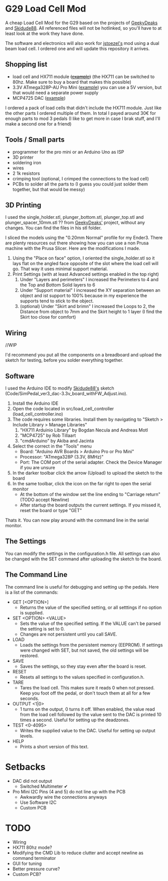 # G29 Load Cell Mod
A cheap Load Cell Mod for the G29 based on the projects of [GeekyDeaks](https://github.com/GeekyDeaks/g29-load-cell) and [Skidude88](https://github.com/Skidude88/Skidude88-G29-PS4-LoadCell-Arduino). All referenced files will not be hotlinked, so you'll have to at least look at the work they have done. 

The software and electronics will also work for [jstoezel's](https://github.com/jstoezel/brake_pedal_beam_load_cell) mod using a dual beam load cell. I ordered one and will update this repository it arrives.

## Shopping list
* load cell and HX711 module ~~([example](https://usa.banggood.com/4pcs-DIY-50KG-Body-Load-Cell-Weight-Strain-Sensor-Resistance-With-HX711-AD-Module-p-1326815.html))~~ (the HX711 can be switched to 80hz. Make sure to buy a board that makes this possible)
* 3.3V ATmega328P-AU Pro Mini ([example](https://www.banggood.com/3Pcs-3_3V-8MHz-ATmega328P-AU-Pro-Mini-Microcontroller-With-Pins-Development-Board-p-980290.html)) you can use a 5V version, but that would need a separate power supply
* MCP4725 DAC ([example](https://www.banggood.com/3Pcs-CJMCU-MCP4725-I2C-DAC-Development-Board-Module-p-1051690.html))

I ordered a pack of load cells that didn't include the HX711 module. Just like the other parts I ordered multiple of them. In total I payed around 30€ for enough parts to mod 3 pedals (I like to get more in case I brak stuff, and I'll make a second one for a friend)

## Tools / Small parts
* programmer for the pro mini or an Arduino Uno as ISP
* 3D printer
* soldering iron
* wires
* 2 1k resistors
* crimping tool (optional, I crimped the connections to the load cell)
* PCBs to solder all the parts to (I guess you could just solder them together, but that would be messy)

## 3D Printing

I used the single_holder.stl, plunger_bottom.stl, plunger_top.stl and plunger_spacer_10mm.stl ?? from [GeekyDeaks'](https://github.com/GeekyDeaks/g29-load-cell) project, without any changes. You can find the files in his stl folder.

I sliced the models using the "0.20mm Normal" profile for my Ender3. There are plenty resources out there showing how you can use a non Prusa machine with the Prusa Slicer. Here are the modifications I made.

1. Using the "Place on face" option, I oriented the single_holder.stl so it lays flat on the angled face opposite of the slot where the load cell will go. That way it uses minimal support material.
2. Print Settings (with at least Advanced settings enabled in the top right)
   1. Under "Layers and perimeters" I increased the Perimeters to 4 and the Top and Bottom Solid layers to 6
   2. Under "Support material" I increased the XY separation between an object and ist support to 100% because in my experience the supports tend to stick to the object.
   3. (optional) Under "Skirt and brimn" I increased the Loops to 2, the Distance from object to 7mm and the Skirt height to 1 layer (I find the Skirt too close for comfort)

## Wiring

//WIP

I'd recommend you put all the components on a breadboard and upload the sketch for testing, before you solder everything together.

## Software

I used the Arduino IDE to modify [Skidude88's](https://github.com/Skidude88/Skidude88-G29-PS4-LoadCell-Arduino) sketch (Code/SimPedal_ver3_dac-3.3v_board_withFW_Adjust.ino). 

1. Install the Arduino IDE
2. Open the code located in src/load_cell_controller (load_cell_controller.ino)
3. The code requires some libraries. Install them by navigating to "Sketch > Include Library > Manage Libraries"
   1. "HX711 Arduinio Library" by Bogdan Necula and Andreas Motl
   2. "MCP4725" by Rob Tillaart
   3. "cmdArduino" by Akiba and Jacinta
4. Select the correct in the "Tools" menu
   * Board: "Arduino AVR Boards > Arduino Pro or Pro Mini"
   * Processor: "ATmega328P (3.3V, 8MHz)"
   * Port: The COM port of the serial adapter. Check the Device Manager if you are unsure
5. In the darker toolbar click the arrow (Upload) to upload the sketch to the board
6. In the same toolbar, click the icon on the far right to open the serial monitor
   * At the bottom of the window set the line ending to "Carriage return" (TODO accept Newline)
   * After startup the board outputs the current settings. If you missed it, reset the board or type "GET"
  
Thats it. You can now play around with the command line in the serial monitor. 

## The Settings

You can modify the settings in the configuration.h file. All settings can also be changed with the SET command after uploading the sketch to the board.

## The Command Line

The command line is useful for debugging and setting up the pedals. Here is a list of the commands:

* GET \[\<OPTION\>\]
  * Returns the value of the specified setting, or all setttings if no option is supplied.
* SET \<OPTION\> \<VALUE\>
  * Sets the value of the specified setting. If the VALUE can't be parsed the setting is set to 0.
  * Changes are not persistent until you call SAVE.
* LOAD
  * Loads the settings from the persistent memory (EEPROM). If settings were changed with SET, but not saved, the old settings will be restored.
* SAVE
  * Saves the settings, so they stay even after the board is reset.
* RESET
  * Resets all settings to the values specified in configuration.h.
* TARE
  * Tares the load cell. This makes sure it reads 0 when not pressed. Keep you foot off the pedal, or don't touch them at all for a few seconds.
* OUTPUT \<1|0\>
  * 1 turns on the output, 0 turns it off. When enabled, the value read from the load cell followed by the value sent to the DAC is printed 10 times a second. Useful for setting up the deadzones.
* TEST \<0-4095\>
  * Writes the supplied value to the DAC. Useful for setting up output levels.
* HELP
  * Prints a short version of this text.

# Setbacks
* DAC did not output
  * Switched Multimeter ✔
* Pro Mini I2C Pins (4 and 5) do not line up with the PCB
  * Awkwardly wire the connections anyways
  * Use Software I2C
  * Custom PCB

# TODO
* Wiring
* HX711 80hz mode?
* Modifying the CMD Lib to reduce clutter and accept newline as command terminator
* GUI for tuning
* Better pressure curve?
* Custom PCB?
